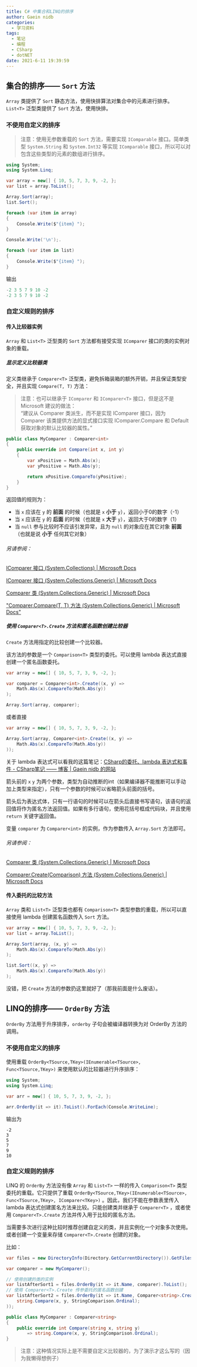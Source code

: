 ```yaml
---
title: C# 中集合和LINQ的排序
author: Gaein nidb
categories:
  - 学习资料
tags:
  - 笔记
  - 编程
  - CSharp
  - dotNET
date: 2021-6-11 19:39:59
---
```


## 集合的排序—— `Sort` 方法

`Array` 类提供了 `Sort` 静态方法，使用快排算法对集合中的元素进行排序。
`List<T>` 泛型类提供了 `Sort` 方法，使用快排。

### 不使用自定义的排序

> 注意：使用无参数重载的 `Sort` 方法，需要实现 `IComparable` 接口。简单类型 `System.String` 和 `System.Int32` 等实现 `IComparable` 接口，所以可以对包含这些类型的元素的数组进行排序。

```cs
using System;
using System.Linq;

var array = new[] { 10, 5, 7, 3, 9, -2, };
var list = array.ToList();

Array.Sort(array);
list.Sort();

foreach (var item in array)
{
    Console.Write($"{item} ");
}

Console.Write('\n');.

foreach (var item in list)
{
    Console.Write($"{item} ");
}

```
输出
```cs
-2 3 5 7 9 10 -2
-2 3 5 7 9 10 -2
```

### 自定义规则的排序

#### 传入比较器实例

`Array` 和 `List<T>` 泛型类的 `Sort` 方法都有接受实现 `IComparer` 接口的类的实例对象的重载。

##### 显示定义比较器类

定义类继承于 `Comparer<T>` 泛型类，避免拆箱装箱的额外开销，并且保证类型安全，并且实现 `Compare(T, T)` 方法：

> 注意：也可以继承于 `IComparer` 和 `IComparer<T>` 接口，但是这不是Microsoft 建议的做法：  
> “建议从 Comparer<T> 类派生，而不是实现 IComparer<T> 接口，因为 Comparer<T> 该类提供方法的显式接口实现 IComparer.Compare 和 Default 获取对象的默认比较器的属性。”

```cs
public class MyComparer : Comparer<int>
{
    public override int Compare(int x, int y)
    {
        var xPositive = Math.Abs(x);
        var yPositive = Math.Abs(y);

        return xPositive.CompareTo(yPositive);
    }
}
```

返回值的规则为：
* 当 `x` 应该在 `y` 的 **前面** 的时候（也就是 `x` **小于** `y`），返回小于0的数字（-1）
* 当 `x` 应该在 `y` 的 **后面** 的时候（也就是 `x` **大于** `y`），返回大于0的数字（1）
* 当 `null` 参与比较时不应该引发异常，且为 `null` 的对象应在其它对象 **前面**（也就是说 **小于** 任何其它对象）

###### 另请参阅：

[IComparer 接口 (System.Collections) | Microsoft Docs](https://docs.microsoft.com/zh-cn/dotnet/api/system.collections.icomparer?view=net-5.0)

[IComparer<T> 接口 (System.Collections.Generic) | Microsoft Docs](https://docs.microsoft.com/zh-cn/dotnet/api/system.collections.generic.icomparer-1?view=net-5.0)

[Comparer<T> 类 (System.Collections.Generic) | Microsoft Docs](https://docs.microsoft.com/zh-cn/dotnet/api/system.collections.generic.comparer-1?view=net-5.0)

["Comparer<T>.Compare(T, T) 方法 (System.Collections.Generic) | Microsoft Docs"](https://docs.microsoft.com/zh-cn/dotnet/api/system.collections.generic.comparer-1.compare?view=net-5.0)

##### 使用 `Comparer<T>.Create` 方法和匿名函数创建比较器

`Create` 方法用指定的比较创建一个比较器。

该方法的参数是一个 `Comparison<T>` 类型的委托。可以使用 lambda 表达式直接创建一个匿名函数委托。

```cs
var array = new[] { 10, 5, 7, 3, 9, -2, };

var comparer = Comparer<int>.Create((x, y) =>
    Math.Abs(x).CompareTo(Math.Abs(y))
);

Array.Sort(array, comparer);
```

或者直接

```cs
var array = new[] { 10, 5, 7, 3, 9, -2, };

Array.Sort(array, Comparer<int>.Create((x, y) =>
    Math.Abs(x).CompareTo(Math.Abs(y))
));
```

关于 lambda 表达式可以看我的这篇笔记：[CSharp的委托、lambda 表达式和事件 - CSharp笔记 —— 博客 | Gaein nidb 的网站](https://blog.gaein.cn/passages/CSharp-Note6-Delegates-lambda-Expressions-and-Events/)

箭头前的 `x` `y` 为两个参数，类型为自动推断的int（如果编译器不能推断可以手动加上类型来指定），只有一个参数的时候可以省略箭头前面的括号。

箭头后为表达式体，只有一行语句的时候可以在箭头后直接书写语句，该语句的返回值将作为匿名方法返回值。如果有多行语句，使用花括号框成代码块，并且使用 `return` 关键字返回值。

变量 `comparer` 为 `Comparer<int>` 的实例，作为参数传入 `Array.Sort` 方法即可。

###### 另请参阅：

[Comparer<T> 类 (System.Collections.Generic) | Microsoft Docs](https://docs.microsoft.com/zh-cn/dotnet/api/system.collections.generic.comparer-1?view=net-5.0)

[Comparer<T>.Create(Comparison<T>) 方法 (System.Collections.Generic) | Microsoft Docs](https://docs.microsoft.com/zh-cn/dotnet/api/system.collections.generic.comparer-1.create?view=net-5.0)

#### 传入委托的比较方法

`Array` 类和 `List<T>` 泛型类也都有 `Comparison<T>` 类型参数的重载，所以可以直接使用 lambda 创建匿名函数传入 `Sort` 方法。

```cs
var array = new[] { 10, 5, 7, 3, 9, -2, };
var list = array.ToList();

Array.Sort(array, (x, y) =>
    Math.Abs(x).CompareTo(Math.Abs(y))
);

list.Sort((x, y) =>
    Math.Abs(x).CompareTo(Math.Abs(y))
);
```

没错，把 `Create` 方法的参数扔这里就好了（那我前面是什么废话）。

## LINQ的排序—— `OrderBy` 方法

`OrderBy` 方法用于升序排序，`orderby` 子句会被编译器转换为对 OrderBy 方法的调用。

### 不使用自定义的排序

使用重载 `OrderBy<TSource,TKey>(IEnumerable<TSource>, Func<TSource,TKey>)` 来使用默认的比较器进行升序排序：

```cs
using System;
using System.Linq;

var arr = new[] { 10, 5, 7, 3, 9, -2, };

arr.OrderBy(it => it).ToList().ForEach(Console.WriteLine);
```

输出为
```
-2
3
5
7
9
10
```
### 自定义规则的排序

LINQ 的 `OrderBy` 方法没有像 `Array` 和 `List<T>` 一样的传入 `Comparison<T>` 类型委托的重载。它只提供了重载 `OrderBy<TSource,TKey>(IEnumerable<TSource>, Func<TSource,TKey>, IComparer<TKey>)` 。因此，我们不能在参数表里传入 lambda 表达式创建匿名方法来比较。只能创建类并继承于 `Comparer<T>` ，或者使用 `Comparer<T>.Create` 方法并传入用于比较的匿名方法。

当需要多次进行这种比较时推荐创建自定义的类，并且实例化一个对象多次使用。或者创建一个变量来存储 `Comparer<T>.Create` 创建的对象。

比如：

```cs
var files = new DirectoryInfo(Directory.GetCurrentDirectory()).GetFiles().ToList();

var comparer = new MyComparer();

// 使用创建的类的实例
var listAfterSort1 = files.OrderBy(it => it.Name, comparer).ToList();
// 使用 Comparer<T>.Create 传参委托的匿名函数创建
var listAfterSort2 = files.OrderBy(it => it.Name, Comparer<string>.Create((x, y) =>
    string.Compare(x, y, StringComparison.Ordinal);
));

public class MyComparer : Comparer<string>
{
    public override int Compare(string x, string y)
        => string.Compare(x, y, StringComparison.Ordinal);
}
```
> 注意：这种情况实际上是不需要自定义比较器的，为了演示才这么写的（因为我懒得想例子）